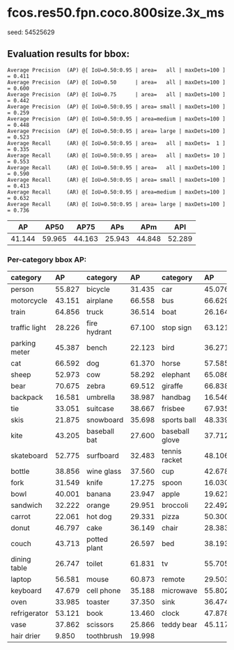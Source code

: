 # fcos.res50.fpn.coco.800size.3x_ms  

seed: 54525629

## Evaluation results for bbox:  

```  
Average Precision  (AP) @[ IoU=0.50:0.95 | area=   all | maxDets=100 ] = 0.411
Average Precision  (AP) @[ IoU=0.50      | area=   all | maxDets=100 ] = 0.600
Average Precision  (AP) @[ IoU=0.75      | area=   all | maxDets=100 ] = 0.442
Average Precision  (AP) @[ IoU=0.50:0.95 | area= small | maxDets=100 ] = 0.259
Average Precision  (AP) @[ IoU=0.50:0.95 | area=medium | maxDets=100 ] = 0.448
Average Precision  (AP) @[ IoU=0.50:0.95 | area= large | maxDets=100 ] = 0.523
Average Recall     (AR) @[ IoU=0.50:0.95 | area=   all | maxDets=  1 ] = 0.335
Average Recall     (AR) @[ IoU=0.50:0.95 | area=   all | maxDets= 10 ] = 0.553
Average Recall     (AR) @[ IoU=0.50:0.95 | area=   all | maxDets=100 ] = 0.590
Average Recall     (AR) @[ IoU=0.50:0.95 | area= small | maxDets=100 ] = 0.413
Average Recall     (AR) @[ IoU=0.50:0.95 | area=medium | maxDets=100 ] = 0.632
Average Recall     (AR) @[ IoU=0.50:0.95 | area= large | maxDets=100 ] = 0.736
```  
|   AP   |  AP50  |  AP75  |  APs   |  APm   |  APl   |  
|:------:|:------:|:------:|:------:|:------:|:------:|  
| 41.144 | 59.965 | 44.163 | 25.943 | 44.848 | 52.289 |

### Per-category bbox AP:  

| category      | AP     | category     | AP     | category       | AP     |  
|:--------------|:-------|:-------------|:-------|:---------------|:-------|  
| person        | 55.827 | bicycle      | 31.435 | car            | 45.076 |  
| motorcycle    | 43.151 | airplane     | 66.558 | bus            | 66.629 |  
| train         | 64.856 | truck        | 36.514 | boat           | 26.164 |  
| traffic light | 28.226 | fire hydrant | 67.100 | stop sign      | 63.121 |  
| parking meter | 45.387 | bench        | 22.123 | bird           | 36.271 |  
| cat           | 66.592 | dog          | 61.370 | horse          | 57.585 |  
| sheep         | 52.973 | cow          | 58.292 | elephant       | 65.086 |  
| bear          | 70.675 | zebra        | 69.512 | giraffe        | 66.838 |  
| backpack      | 16.581 | umbrella     | 38.987 | handbag        | 16.546 |  
| tie           | 33.051 | suitcase     | 38.667 | frisbee        | 67.935 |  
| skis          | 21.875 | snowboard    | 35.698 | sports ball    | 48.339 |  
| kite          | 43.205 | baseball bat | 27.600 | baseball glove | 37.712 |  
| skateboard    | 52.775 | surfboard    | 32.483 | tennis racket  | 48.106 |  
| bottle        | 38.856 | wine glass   | 37.560 | cup            | 42.678 |  
| fork          | 31.549 | knife        | 17.275 | spoon          | 16.030 |  
| bowl          | 40.001 | banana       | 23.947 | apple          | 19.621 |  
| sandwich      | 32.222 | orange       | 29.951 | broccoli       | 22.492 |  
| carrot        | 22.061 | hot dog      | 29.331 | pizza          | 50.300 |  
| donut         | 46.797 | cake         | 36.149 | chair          | 28.383 |  
| couch         | 43.713 | potted plant | 26.597 | bed            | 38.193 |  
| dining table  | 26.747 | toilet       | 61.831 | tv             | 55.705 |  
| laptop        | 56.581 | mouse        | 60.873 | remote         | 29.503 |  
| keyboard      | 47.679 | cell phone   | 35.188 | microwave      | 55.802 |  
| oven          | 33.985 | toaster      | 37.350 | sink           | 36.474 |  
| refrigerator  | 53.121 | book         | 13.460 | clock          | 47.878 |  
| vase          | 37.862 | scissors     | 25.866 | teddy bear     | 45.117 |  
| hair drier    | 9.850  | toothbrush   | 19.998 |                |        |
